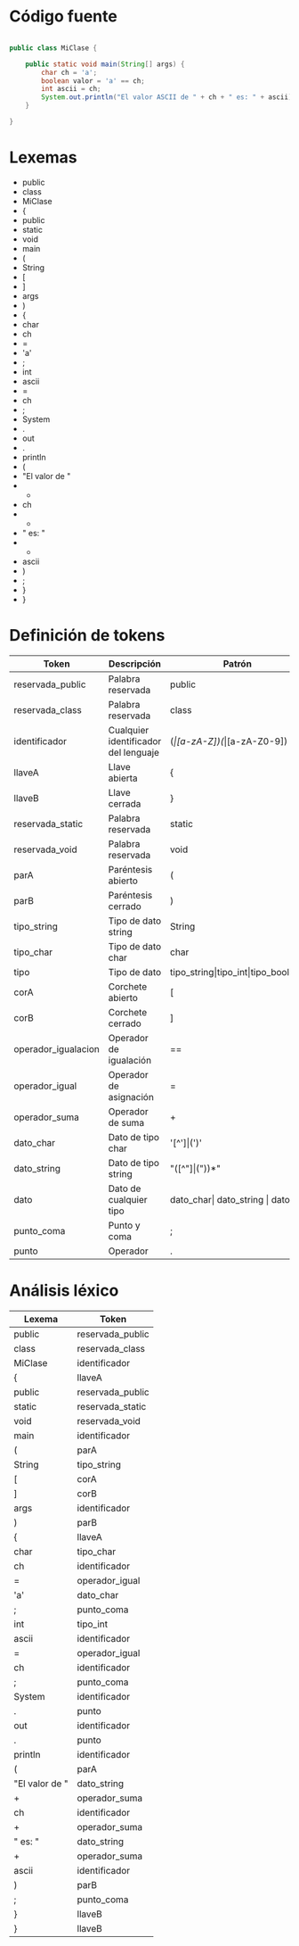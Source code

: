 # Código fuente

```java

public class MiClase {

    public static void main(String[] args) {
        char ch = 'a';
        boolean valor = 'a' == ch;
        int ascii = ch;
        System.out.println("El valor ASCII de " + ch + " es: " + ascii);
    }

}

```


# Lexemas

- public
- class
- MiClase
- {
- public
- static
- void
- main
- (
- String
- [
- ]
- args
- )
- {
- char
- ch
- =
- 'a'
- ;
- int
- ascii
- =
- ch
- ;
- System
- .
- out
- .
- println
- (
- "El valor de "
- +
- ch
- +
- " es: "
- +
- ascii
- )
- ;
- }
- }

# Definición de tokens

| Token               | Descripción                          | Patrón                              |
| ------------------- | ------------------------------------ | ----------------------------------- |
| reservada_public    | Palabra reservada                    | public                              |
| reservada_class     | Palabra reservada                    | class                               |
| identificador       | Cualquier identificador del lenguaje | (_\|[a-zA-Z])(_\|[a-zA-Z0-9])       |
| llaveA              | Llave abierta                        | {                                   |
| llaveB              | Llave cerrada                        | }                                   |
| reservada_static    | Palabra reservada                    | static                              |
| reservada_void      | Palabra reservada                    | void                                |
| parA                | Paréntesis abierto                   | (                                   |
| parB                | Paréntesis cerrado                   | )                                   |
| tipo_string         | Tipo de dato string                  | String                              |
| tipo_char           | Tipo de dato char                    | char                                |
| tipo                | Tipo de dato                         | tipo_string\|tipo_int\|tipo_boolean |
| corA                | Corchete abierto                     | [                                   |
| corB                | Corchete cerrado                     | ]                                   |
| operador_igualacion | Operador de igualación               | ==                                  |
| operador_igual      | Operador de asignación               | =                                   |
| operador_suma       | Operador de suma                     | +                                   |
| dato_char           | Dato de tipo char                    | '[^']\|(\')'                        |
| dato_string         | Dato de tipo string                  | "([^"]\|(\"))*"                     |
| dato                | Dato de cualquier tipo               | dato_char\| dato_string \| dato_int |
| punto_coma          | Punto y coma                         | ;                                   |
| punto               | Operador                             | .                                   |

# Análisis léxico

| Lexema         | Token            |
| -------------- | ---------------- |
| public         | reservada_public |
| class          | reservada_class  |
| MiClase        | identificador    |
| {              | llaveA           |
| public         | reservada_public |
| static         | reservada_static |
| void           | reservada_void   |
| main           | identificador    |
| (              | parA             |
| String         | tipo_string      |
| [              | corA             |
| ]              | corB             |
| args           | identificador    |
| )              | parB             |
| {              | llaveA           |
| char           | tipo_char        |
| ch             | identificador    |
| =              | operador_igual   |
| 'a'            | dato_char        |
| ;              | punto_coma       |
| int            | tipo_int         |
| ascii          | identificador    |
| =              | operador_igual   |
| ch             | identificador    |
| ;              | punto_coma       |
| System         | identificador    |
| .              | punto            |
| out            | identificador    |
| .              | punto            |
| println        | identificador    |
| (              | parA             |
| "El valor de " | dato_string      |
| +              | operador_suma    |
| ch             | identificador    |
| +              | operador_suma    |
| " es: "        | dato_string      |
| +              | operador_suma    |
| ascii          | identificador    |
| )              | parB             |
| ;              | punto_coma       |
| }              | llaveB           |
| }              | llaveB           |


